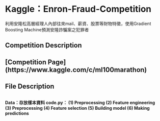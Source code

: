 <H1>Kaggle：Enron-Fraud-Competition</H1>

利用安隆松高層經理人內部往來mail、薪資、股票等財物特徵，使用Gradient Boosting Machine預測安隆詐騙案之犯罪者

<H2>Competition Description<H2>
[Competition Page](https://www.kaggle.com/c/ml100marathon)

<H2>File Description<H2>

<H4>Data：存放樣本資料
code.py：
  (1) Preprocessing 
  (2) Feature engineering 
  (3) Preprocessing 
  (4) Feature selection 
  (5) Building model 
  (6) Making predictions
</H4>


